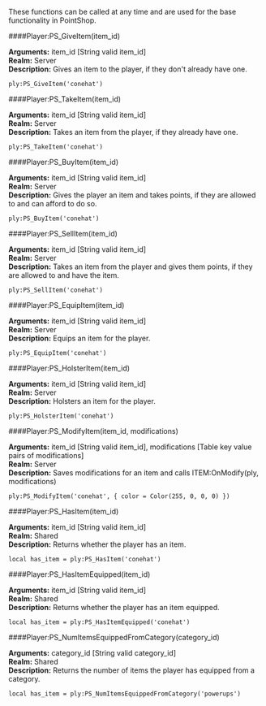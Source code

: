 <p class="lead">These functions can be called at any time and are used for the base functionality in PointShop.</p>

####<a name="meta-giveitem"></a>Player:PS_GiveItem(item\_id)

**Arguments:** item_id [<span class="type">String</span> valid item\_id]  
**Realm:** <span class="server">Server</span>  
**Description:** Gives an item to the player, if they don't already have one.

    ply:PS_GiveItem('conehat')

####<a name="meta-takeitem"></a>Player:PS_TakeItem(item\_id)

**Arguments:** item_id [<span class="type">String</span> valid item\_id]  
**Realm:** <span class="server">Server</span>  
**Description:** Takes an item from the player, if they already have one.

    ply:PS_TakeItem('conehat')

####<a name="meta-buyitem"></a>Player:PS_BuyItem(item\_id)

**Arguments:** item_id [<span class="type">String</span> valid item\_id]  
**Realm:** <span class="server">Server</span>  
**Description:** Gives the player an item and takes points, if they are allowed to and can afford to do so.

    ply:PS_BuyItem('conehat')

####<a name="meta-sellitem"></a>Player:PS_SellItem(item\_id)

**Arguments:** item_id [<span class="type">String</span> valid item\_id]  
**Realm:** <span class="server">Server</span>  
**Description:** Takes an item from the player and gives them points, if they are allowed to and have the item.

    ply:PS_SellItem('conehat')

####<a name="meta-equipitem"></a>Player:PS_EquipItem(item\_id)

**Arguments:** item_id [<span class="type">String</span> valid item\_id]  
**Realm:** <span class="server">Server</span>  
**Description:** Equips an item for the player.

    ply:PS_EquipItem('conehat')

####<a name="meta-holsteritem"></a>Player:PS_HolsterItem(item\_id)

**Arguments:** item_id [<span class="type">String</span> valid item\_id]  
**Realm:** <span class="server">Server</span>  
**Description:** Holsters an item for the player.

    ply:PS_HolsterItem('conehat')

####<a name="meta-modifyitem"></a>Player:PS_ModifyItem(item\_id, modifications)

**Arguments:** item_id [<span class="type">String</span> valid item\_id], modifications [<span class="type">Table</span> key value pairs of modifications]  
**Realm:** <span class="server">Server</span>  
**Description:** Saves modifications for an item and calls ITEM:OnModify(ply, modifications)

    ply:PS_ModifyItem('conehat', { color = Color(255, 0, 0, 0) })

####<a name="meta-hasitem"></a>Player:PS_HasItem(item\_id)

**Arguments:** item_id [<span class="type">String</span> valid item\_id]  
**Realm:** <span class="shared">Shared</span>  
**Description:** Returns whether the player has an item.

    local has_item = ply:PS_HasItem('conehat')

####<a name="meta-hasitemequipped"></a>Player:PS_HasItemEquipped(item\_id)

**Arguments:** item_id [<span class="type">String</span> valid item\_id]  
**Realm:** <span class="shared">Shared</span>  
**Description:** Returns whether the player has an item equipped.

    local has_item = ply:PS_HasItemEquipped('conehat')

####<a name="meta-numitemsequippedfromcategory"></a>Player:PS_NumItemsEquippedFromCategory(category\_id)

**Arguments:** category_id [<span class="type">String</span> valid category\_id]  
**Realm:** <span class="shared">Shared</span>  
**Description:** Returns the number of items the player has equipped from a category.

    local has_item = ply:PS_NumItemsEquippedFromCategory('powerups')
